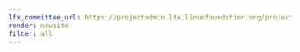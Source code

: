```yaml
---
lfx_committee_url: https://projectadmin.lfx.linuxfoundation.org/project/a0941000002wBymAAE/collaboration/committees/4e8a4fef-3feb-49c7-9dbc-a07655bfe7a1
render: newsite
filter: all
---
```

